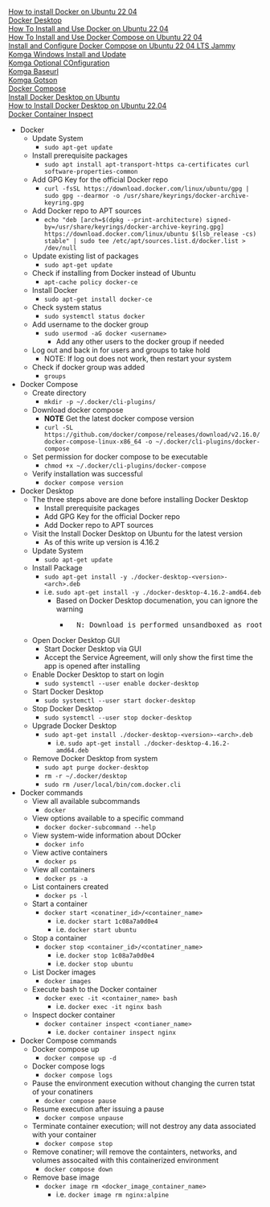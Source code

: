 [How to install Docker on Ubuntu 22 04](https://linuxconfig.org/how-to-install-docker-on-ubuntu-22-04)<br />
[Docker Desktop](https://www.docker.com/products/docker-desktop)<br />
[How To Install and Use Docker on Ubuntu 22 04](https://www.digitalocean.com/community/tutorials/how-to-install-and-use-docker-on-ubuntu-22-04)<br />
[How To Install and Use Docker Compose on Ubuntu 22 04](https://digitalocean.com/community/tutorials/how-to-install-and-use-docker-compose-on-ubuntu-22-04)<br />
[Install and Configure Docker Compose on Ubuntu 22 04 LTS Jammy](https://www.how2shout.com/linux/install-and-configure-docker-compose-on-ubuntu-22-04-lts-jammy)<br />
[Komga Windows Install and Update](https://komga.org/installation/thirdparty.html#windows-installer-and-updater)<br />
[Komga Optional COnfiguration](https://komga.org/installation/configuration.html#optional-configuration)<br />
[Komga Baseurl](https://komga.org/installation/configuration.html#server-servlet-context-path-server-servlet-context-path-baseurl)<br />
[Komga Gotson](https://github.com/gotson/komga/issues/353)<br />
[Docker Compose](https://github.com/docker/compose/releases/)<br />
[Install Docker Desktop on Ubuntu](https://docs.docker.com/desktop/install/ubuntu/)<br />
[How to Install Docker Desktop on Ubuntu 22.04](https://www.linuxtechi.com/how-to-install-docker-desktop-on-ubuntu/)<br />
[Docker Container Inspect](https://docs.docker.com/engine/reference/commandline/container_inspect/)<br />

* Docker
  * Update System
    * `sudo apt-get update`
  * Install prerequisite packages
    * `sudo apt install apt-transport-https ca-certificates curl software-properties-common`
  * Add GPG Key for the official Docker repo
    * `curl -fsSL https://download.docker.com/linux/ubuntu/gpg | sudo gpg --dearmor -o /usr/share/keyrings/docker-archive-keyring.gpg`
  * Add Docker repo to APT sources
    * `echo "deb [arch=$(dpkg --print-architecture) signed-by=/usr/share/keyrings/docker-archive-keyring.gpg] https://download.docker.com/linux/ubuntu $(lsb_release -cs) stable" | sudo tee /etc/apt/sources.list.d/docker.list > /dev/null`
  * Update existing list of packages
    * `sudo apt-get update`
  * Check if installing from Docker instead of Ubuntu
    * `apt-cache policy docker-ce`
  * Install Docker
    * `sudo apt-get install docker-ce`
  * Check system status
    * `sudo systemctl status docker`
  * Add username to the docker group
    * `sudo usermod -aG docker <username>`
      * Add any other users to the docker group if needed
  * Log out and back in for users and groups to take hold
    * NOTE: If log out does not work, then restart your system
  * Check if docker group was added
    * `groups`
* Docker Compose
  * Create directory
    * `mkdir -p ~/.docker/cli-plugins/`
  * Download docker compose
    * **NOTE** Get the latest docker compose version
    * `curl -SL https://github.com/docker/compose/releases/download/v2.16.0/docker-compose-linux-x86_64 -o ~/.docker/cli-plugins/docker-compose`
  * Set permission for docker compose to be executable
    * `chmod +x ~/.docker/cli-plugins/docker-compose`
  * Verify installation was successful
    * `docker compose version`
* Docker Desktop
  * The three steps above are done before installing Docker Desktop
    * Install prerequisite packages
    * Add GPG Key for the official Docker repo
    * Add Docker repo to APT sources
  * Visit the Install Docker Desktop on Ubuntu for the latest version
    * As of this write up version is 4.16.2
  * Update System
    * `sudo apt-get update`
  * Install Package
    *  `sudo apt-get install -y ./docker-desktop-<version>-<arch>.deb`
      * i.e. `sudo apt-get install -y ./docker-desktop-4.16.2-amd64.deb`
        * Based on Docker Desktop documenation, you can ignore the warning
          * <pre>
              N: Download is performed unsandboxed as root, as file '/home/user/Downloads/docker-desktop.deb' couldn't be accessed by user '_apt'. - pkgAcquire::Run (13: Permission denied)
            </pre>
  * Open Docker Desktop GUI
    * Start Docker Desktop via GUI
    * Accept the Service Agreement, will only show the first time the app is opened after installing
  * Enable Docker Desktop to start on login
    * `sudo systemctl --user enable docker-desktop`
  * Start Docker Desktop
    * `sudo systemctl --user start docker-desktop`
  * Stop Docker Desktop
    * `sudo systemctl --user stop docker-desktop`
  * Upgrade Docker Desktop
    * `sudo apt-get install ./docker-desktop-<version>-<arch>.deb`
      * i.e. `sudo apt-get install ./docker-desktop-4.16.2-amd64.deb`
  * Remove Docker Desktop from system
    * `sudo apt purge docker-desktop`
    * `rm -r ~/.docker/desktop`
    * `sudo rm /user/local/bin/com.docker.cli`
* Docker commands
  * View all available subcommands
    * `docker`
  * View options available to a specific command
    * `docker docker-subcommand --help`
  * View system-wide information about DOcker
    * `docker info`
  * View active containers
    * `docker ps`
  * View all containers
    * `docker ps -a`
  * List containers created
    * `docker ps -l`
  * Start a container
    * `docker start <conatiner_id>/<container_name>`
      * i.e. `docker start 1c08a7a0d0e4`
      * i.e. `docker start ubuntu`
  * Stop a container
    * `docker stop <container_id>/<contatiner_name>`
      * i.e. `docker stop 1c08a7a0d0e4`
      * i.e. `docker stop ubuntu`
  * List Docker images
    * `docker images`
  * Execute bash to the Docker container
    * `docker exec -it <container_name> bash`
      * i.e. `docker exec -it nginx bash`
  * Inspect docker container
    * `docker container inspect <contianer_name>`
      * i.e. `docker container inspect nginx`
* Docker Compose commands
  * Docker compose up
    * `docker compose up -d`
  * Docker compose logs
    * `docker compose logs`
  * Pause the environment execution without changing the curren tstat of your conatiners
    * `docker compose pause`
  * Resume execution after issuing a pause
    * `docker compose unpause`
  * Terminate container execution; will not destroy any data associated with your container
    * `docker compose stop`
  * Remove conatiner; will remove the containters, networks, and volumes assocaited with this containerized environment
    * `docker compose down`
  * Remove base image
    * `docker image rm <docker_image_container_name>`
      * i.e. `docker image rm nginx:alpine`
